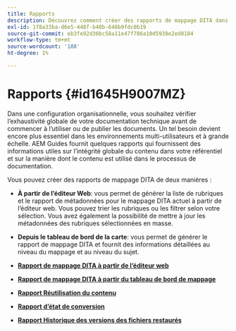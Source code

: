 ```yaml
---
title: Rapports
description: Découvrez comment créer des rapports de mappage DITA dans AEM Guides.
exl-id: 1f8a33ba-d6e5-448f-b40b-646b9fdc0b19
source-git-commit: eb3fe92d36bc58a11e47f786a10d5938e2ed0184
workflow-type: tm+mt
source-wordcount: '188'
ht-degree: 1%

---
```


# Rapports {#id1645H9007MZ}

Dans une configuration organisationnelle, vous souhaitez vérifier l’exhaustivité globale de votre documentation technique avant de commencer à l’utiliser ou de publier les documents. Un tel besoin devient encore plus essentiel dans les environnements multi-utilisateurs et à grande échelle. AEM Guides fournit quelques rapports qui fournissent des informations utiles sur l’intégrité globale du contenu dans votre référentiel et sur la manière dont le contenu est utilisé dans le processus de documentation.

Vous pouvez créer des rapports de mappage DITA de deux manières :

- **À partir de l’éditeur Web**: vous permet de générer la liste de rubriques et le rapport de métadonnées pour le mappage DITA actuel à partir de l’éditeur web. Vous pouvez trier les rubriques ou les filtrer selon votre sélection. Vous avez également la possibilité de mettre à jour les métadonnées des rubriques sélectionnées en masse.
- **Depuis le tableau de bord de la carte**: vous permet de générer le rapport de mappage DITA et fournit des informations détaillées au niveau du mappage et au niveau du sujet.

- **[Rapport de mappage DITA à partir de l’éditeur web](reports-web-editor.md)**

- **[Rapport de mappage DITA à partir du tableau de bord de mappage](reports-ditamap.md)**

- **[Rapport Réutilisation du contenu](reports-content-reuse.md)**

- **[Rapport d’état de conversion](reports-convertion-status.md)**

- **[Rapport Historique des versions des fichiers restaurés](reports-reverted-file-version-history.md)**
